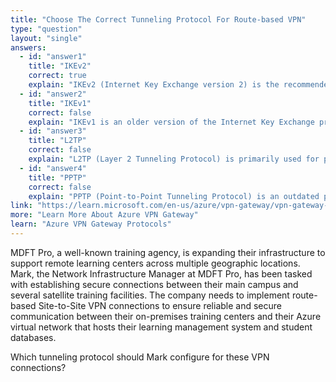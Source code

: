 ```yaml
---
title: "Choose The Correct Tunneling Protocol For Route-based VPN"
type: "question"
layout: "single"
answers:
  - id: "answer1"
    title: "IKEv2"
    correct: true
    explain: "IKEv2 (Internet Key Exchange version 2) is the recommended and default tunneling protocol for Azure VPN gateways. It provides better security, performance, and reliability compared to older protocols, and is required for route-based VPN connections."
  - id: "answer2"
    title: "IKEv1"  
    correct: false
    explain: "IKEv1 is an older version of the Internet Key Exchange protocol. While supported by Azure, IKEv2 is preferred for new deployments due to its enhanced security features and better performance."
  - id: "answer3"
    title: "L2TP"
    correct: false
    explain: "L2TP (Layer 2 Tunneling Protocol) is primarily used for point-to-point VPN connections and is not the optimal choice for site-to-site VPN connections in Azure environments."
  - id: "answer4"
    title: "PPTP"
    correct: false
    explain: "PPTP (Point-to-Point Tunneling Protocol) is an outdated protocol with known security vulnerabilities. It is not recommended or supported for Azure site-to-site VPN connections."
link: "https://learn.microsoft.com/en-us/azure/vpn-gateway/vpn-gateway-about-vpn-gateway-settings#ipsec"
more: "Learn More About Azure VPN Gateway"
learn: "Azure VPN Gateway Protocols"
---
```


MDFT Pro, a well-known training agency, is expanding their infrastructure to support remote learning centers across multiple geographic locations. Mark, the Network Infrastructure Manager at MDFT Pro, has been tasked with establishing secure connections between their main campus and several satellite training facilities. The company needs to implement route-based Site-to-Site VPN connections to ensure reliable and secure communication between their on-premises training centers and their Azure virtual network that hosts their learning management system and student databases.

Which tunneling protocol should Mark configure for these VPN connections?
